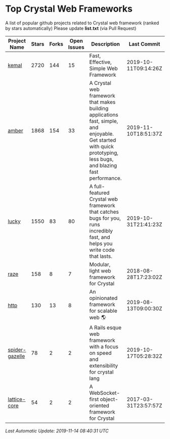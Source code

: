 # Top Crystal Web Frameworks

A list of popular github projects related to Crystal web framework (ranked by stars automatically)
Please update **list.txt** (via Pull Request)

| Project Name | Stars | Forks | Open Issues | Description | Last Commit |
| ------------ | ----- | ----- | ----------- | ----------- | ----------- |
| [kemal](https://github.com/kemalcr/kemal) |2720|144|15|Fast, Effective, Simple Web Framework|2019-10-11T09:14:26Z|
| [amber](https://github.com/amberframework/amber) |1868|154|33|A Crystal web framework that makes building applications fast, simple, and enjoyable. Get started with quick prototyping, less bugs, and blazing fast performance.|2019-11-10T18:51:37Z|
| [lucky](https://github.com/luckyframework/lucky) |1550|83|80|A full-featured Crystal web framework that catches bugs for you, runs incredibly fast, and helps you write code that lasts.|2019-10-31T21:41:23Z|
| [raze](https://github.com/samueleaton/raze) |158|8|7|Modular, light web framework for Crystal|2018-08-28T17:23:02Z|
| [http](https://github.com/onyxframework/http) |130|13|8|An opinionated framework for scalable web 🌎|2019-08-13T09:00:30Z|
| [spider-gazelle](https://github.com/spider-gazelle/spider-gazelle) |78|2|2|A Rails esque web framework with a focus on speed and extensibility for crystal lang|2019-10-17T05:28:32Z|
| [lattice-core](https://github.com/jasonl99/lattice-core) |54|2|2|A WebSocket-first object-oriented framework for Crystal|2017-03-31T23:57:57Z|

*Last Automatic Update: 2019-11-14 08:40:31 UTC*